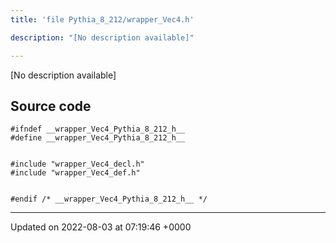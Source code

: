 ```yaml
---
title: 'file Pythia_8_212/wrapper_Vec4.h'

description: "[No description available]"

---
```







[No description available]




## Source code

```
#ifndef __wrapper_Vec4_Pythia_8_212_h__
#define __wrapper_Vec4_Pythia_8_212_h__


#include "wrapper_Vec4_decl.h"
#include "wrapper_Vec4_def.h"


#endif /* __wrapper_Vec4_Pythia_8_212_h__ */
```


-------------------------------

Updated on 2022-08-03 at 07:19:46 +0000
